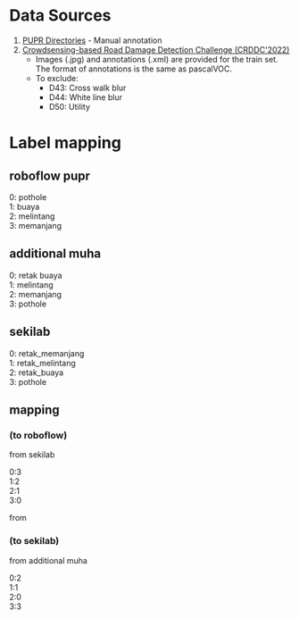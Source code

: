 # Data Sources
1. [PUPR Directories](https://drive.google.com/drive/folders/1ccn4SaP3iq89j6zRuxNPEMKvFkvVoTBr) - Manual annotation
1. [Crowdsensing-based Road Damage Detection Challenge (CRDDC'2022)](https://github.com/sekilab/RoadDamageDetector/tree/master)
    - Images (.jpg) and annotations (.xml) are provided for the train set. The format of annotations is the same as pascalVOC.
    - To exclude:
        - D43: Cross walk blur
        - D44: White line blur
        - D50: Utility

# Label mapping
## roboflow pupr
0: pothole<br>
1: buaya<br>
2: melintang<br>
3: memanjang<br>

## additional muha
0: retak buaya<br>
1: melintang<br>
2: memanjang<br>
3: pothole<br>

## sekilab
0: retak_memanjang<br>
1: retak_melintang<br>
2: retak_buaya<br>
3: pothole<br>

## mapping 
### (to roboflow)
from sekilab

0:3<br>
1:2<br>
2:1<br>
3:0<br>

from 

### (to sekilab)
from additional muha

0:2<br>
1:1<br>
2:0<br>
3:3<br>
